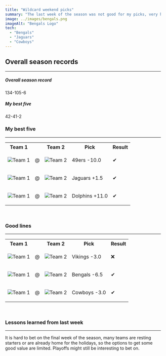 ```yaml
---
title: "Wildcard weekend picks"
summary: "The last week of the season was not good for my picks, very hard to bet on some of those games due to players resting and other factors"
image: ../images/bengals.png
imageAlt: "Bengals Logo"
tech:
  - "Bengals"
  - "Jaguars"
  - "Cowboys"
---
```


## Overall season records

---

<h5> Overall season record </h5>
134-105-6

<h5> My best five </h5>
42-41-2

### My best five

---

<table class="picks_table">
    <tr>
        <th>Team 1</th>
        <th></th>
        <th>Team 2</th>
        <th>Pick</th>
        <th>Result</th>
    </tr> 
    <tr>
        <td><img src="/images/seahawks.png"  alt="Team 1"></td>
        <td>@</td>
        <td><img src="/images/49ers.png"  alt="Team 2"></td>
        <td><p>49ers -10.0</p></td>
        <td>✔</td>
    </tr>
    <tr>
        <td><img src="/images/chargers.png"  alt="Team 1"></td>
        <td>@</td>
        <td><img src="/images/jaguars.png"  alt="Team 2"></td>
        <td><p>Jaguars +1.5</p></td>
        <td>✔</td>
    </tr> 
    <tr>
        <td><img src="/images/dolphins.png"  alt="Team 1"></td>
        <td>@</td>
        <td><img src="/images/bills.png"  alt="Team 2"></td>
        <td><p>Dolphins +11.0</p></td>
        <td>✔</td>
    </tr>
</table>
<br />

### Good lines

---

<table class="picks_table">
    <tr>
        <th>Team 1</th>
        <th></th>
        <th>Team 2</th>
        <th>Pick</th>
        <th>Result</th>
    </tr> 
    <tr>
        <td><img src="/images/giants.png"  alt="Team 1"></td>
        <td>@</td>
        <td><img src="/images/vikings.png"  alt="Team 2"></td>
        <td><p>Vikings -3.0</p></td>
        <td>❌</td>
    </tr>
    <tr>
        <td><img src="/images/ravens.png"  alt="Team 1"></td>
        <td>@</td>
        <td><img src="/images/bengals.png"  alt="Team 2"></td>
        <td><p>Bengals -6.5</p></td>
        <td>✔</td>
    </tr>
    <tr>
        <td><img src="/images/cowboys.png"  alt="Team 1"></td>
        <td>@</td>
        <td><img src="/images/buccaneers.png"  alt="Team 2"></td>
        <td><p>Cowboys -3.0</p></td>
        <td>✔</td>
    </tr>
</table>
<br />

### Lessons learned from last week

---

It is hard to bet on the final week of the season, many teams are resting starters or are already home for the holidays, so the options to get some good value are limited.
Playoffs might still be interesting to bet on.
